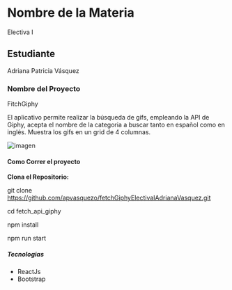 # Nombre de la Materia
Electiva I

## Estudiante
Adriana Patricia Vásquez

### Nombre del Proyecto
FitchGiphy

El aplicativo permite realizar la búsqueda de gifs, empleando la API de Giphy, acepta el nombre de la categoria a
buscar tanto en español como en inglés. Muestra los gifs en un grid de 4 columnas.

![imagen](https://github.com/apvasquezo/fetchGiphyElectivaIAdrianaVasquez/assets/91386521/3cbf435b-707c-4a2c-8715-8cc595914d78)


#### Como Correr el proyecto

**Clona el Repositorio:**

git clone https://github.com/apvasquezo/fetchGiphyElectivaIAdrianaVasquez.git

cd fetch_api_giphy

npm install

npm run start

##### Tecnologias

- ReactJs
- Bootstrap